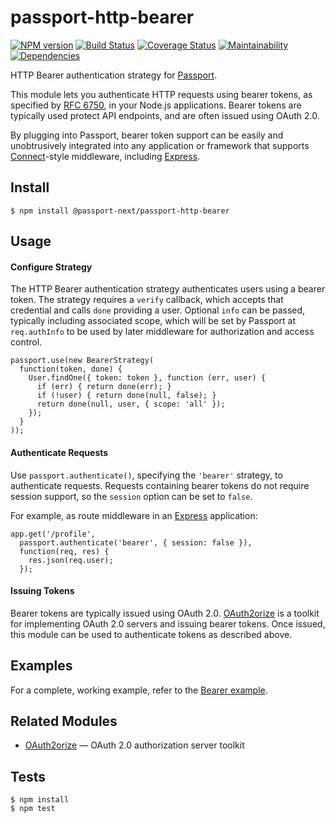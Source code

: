 # passport-http-bearer

[![NPM version](https://img.shields.io/npm/v/@passport-next/passport-facebook.svg)](https://www.npmjs.com/package/@passport-next/passport-facebook)
[![Build Status](https://travis-ci.org/passport-next/passport-facebook.svg?branch=master)](https://travis-ci.org/passport-next/passport-facebook)
[![Coverage Status](https://coveralls.io/repos/github/passport-next/passport-facebook/badge.svg?branch=master)](https://coveralls.io/github/passport-next/passport-facebook?branch=master)
[![Maintainability](https://api.codeclimate.com/v1/badges/b0e8ebd6d4441c50a951/maintainability)](https://codeclimate.com/github/passport-next/passport-http-bearer/maintainability)
[![Dependencies](https://david-dm.org/passport-next/passport-facebook.png)](https://david-dm.org/passport-next/passport-facebook)
<!--[![SAST](https://gitlab.com/passport-next/passport-facebook/badges/master/build.svg)](https://gitlab.com/passport-next/passport-facebook/badges/master/build.svg)-->

HTTP Bearer authentication strategy for [Passport](https://github.com/passport-next).

This module lets you authenticate HTTP requests using bearer tokens, as
specified by [RFC 6750](http://tools.ietf.org/html/rfc6750), in your Node.js
applications.  Bearer tokens are typically used protect API endpoints, and are
often issued using OAuth 2.0.

By plugging into Passport, bearer token support can be easily and unobtrusively
integrated into any application or framework that supports
[Connect](https://github.com/senchalabs/connect#readme)-style middleware, including
[Express](https://expressjs.com/).

## Install

    $ npm install @passport-next/passport-http-bearer

## Usage

#### Configure Strategy

The HTTP Bearer authentication strategy authenticates users using a bearer
token.  The strategy requires a `verify` callback, which accepts that
credential and calls `done` providing a user.  Optional `info` can be passed,
typically including associated scope, which will be set by Passport at
`req.authInfo` to be used by later middleware for authorization and access
control.

    passport.use(new BearerStrategy(
      function(token, done) {
        User.findOne({ token: token }, function (err, user) {
          if (err) { return done(err); }
          if (!user) { return done(null, false); }
          return done(null, user, { scope: 'all' });
        });
      }
    ));

#### Authenticate Requests

Use `passport.authenticate()`, specifying the `'bearer'` strategy, to
authenticate requests.  Requests containing bearer tokens do not require session
support, so the `session` option can be set to `false`.

For example, as route middleware in an [Express](https://expressjs.com/)
application:

    app.get('/profile', 
      passport.authenticate('bearer', { session: false }),
      function(req, res) {
        res.json(req.user);
      });

#### Issuing Tokens

Bearer tokens are typically issued using OAuth 2.0.  [OAuth2orize](https://github.com/passport-next/oauth2orize)
is a toolkit for implementing OAuth 2.0 servers and issuing bearer tokens.  Once
issued, this module can be used to authenticate tokens as described above.

## Examples

For a complete, working example, refer to the [Bearer example](https://github.com/passport/express-4.x-http-bearer-example).

## Related Modules

- [OAuth2orize](https://github.com/jaredhanson/oauth2orize) — OAuth 2.0 authorization server toolkit

## Tests

    $ npm install
    $ npm test

